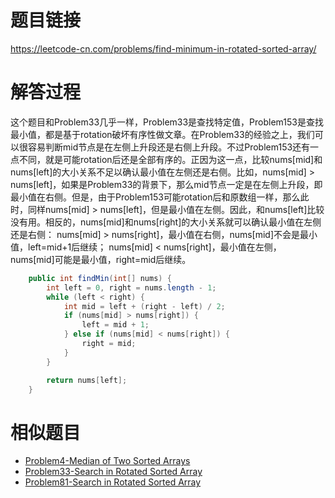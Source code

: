 # 题目链接
https://leetcode-cn.com/problems/find-minimum-in-rotated-sorted-array/

# 解答过程
这个题目和Problem33几乎一样，Problem33是查找特定值，Problem153是查找最小值，都是基于rotation破坏有序性做文章。在Problem33的经验之上，我们可以很容易判断mid节点是在左侧上升段还是右侧上升段。不过Problem153还有一点不同，就是可能rotation后还是全部有序的。正因为这一点，比较nums[mid]和nums[left]的大小关系不足以确认最小值在左侧还是右侧。比如，nums[mid] > nums[left]，如果是Problem33的背景下，那么mid节点一定是在左侧上升段，即最小值在右侧。但是，由于Problem153可能rotation后和原数组一样，那么此时，同样nums[mid] > nums[left]，但是最小值在左侧。因此，和nums[left]比较没有用。相反的，nums[mid]和nums[right]的大小关系就可以确认最小值在左侧还是右侧：
nums[mid] > nums[right]，最小值在右侧，nums[mid]不会是最小值，left=mid+1后继续；
nums[mid] < nums[right]，最小值在左侧，nums[mid]可能是最小值，right=mid后继续。

```java
	public int findMin(int[] nums) {
		int left = 0, right = nums.length - 1;
		while (left < right) {
			int mid = left + (right - left) / 2;
			if (nums[mid] > nums[right]) {
				left = mid + 1;
			} else if (nums[mid] < nums[right]) {
				right = mid;
			}
		}

		return nums[left];
	}
```

# 相似题目
- [Problem4-Median of Two Sorted Arrays](2022-11-07-leetcode-problem-4.md)
- [Problem33-Search in Rotated Sorted Array](2022-01-04-leetcode-problem-33.md)
- [Problem81-Search in Rotated Sorted Array](2023-11-09-leetcode-problem-81.md)
